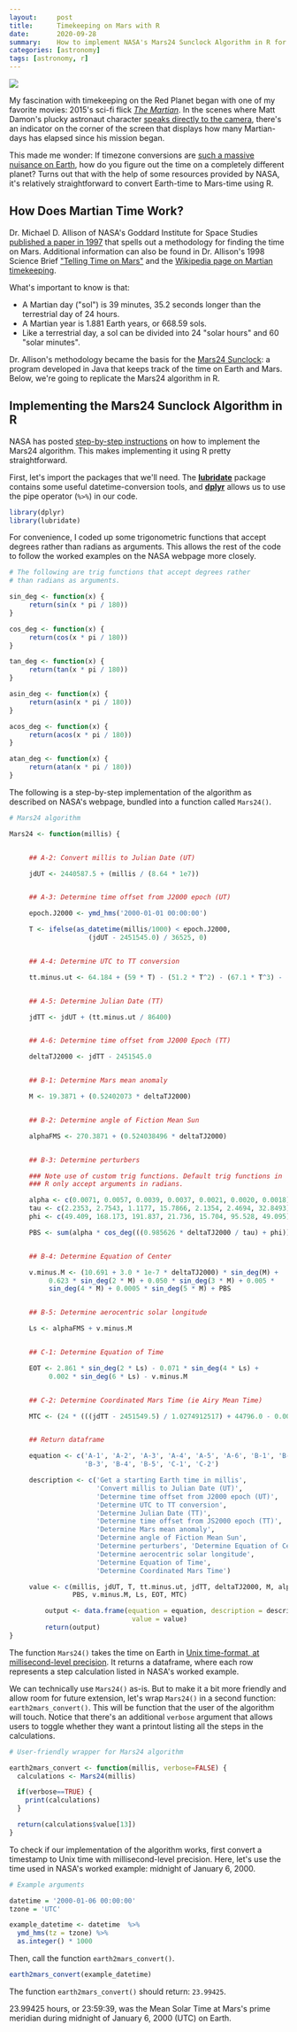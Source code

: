 ```yaml
---
layout:     post
title:      Timekeeping on Mars with R
date:       2020-09-28
summary:    How to implement NASA's Mars24 Sunclock Algorithm in R for Earth-to-Mars time conversions.
categories: [astronomy]
tags: [astronomy, r]
---
```


<img src = "/assets/images/nasa-E7q00J_8N7A-unsplash.jpg">

My fascination with timekeeping on the Red Planet began with one of my favorite movies: 2015's sci-fi flick [_The Martian_](https://youtu.be/ej3ioOneTy8). In the scenes where Matt Damon's plucky astronaut character [speaks directly to the camera](https://www.youtube.com/watch?v=IDnUUJqdg-w), there's an indicator on the  corner of the screen that displays how many Martian-days has elapsed since his mission began.

This made me wonder: If timezone conversions are [such a massive nuisance on Earth](https://xkcd.com/1883/), how do you figure out the time on a completely different planet? Turns out that with the help of some resources provided by NASA, it's relatively straightforward to convert Earth-time to Mars-time using R.

## How Does Martian Time Work?

Dr. Michael D. Allison of NASA's Goddard Institute for Space Studies [published a paper in 1997](https://agupubs.onlinelibrary.wiley.com/doi/abs/10.1029/97GL01950) that spells out a methodology for finding the time on Mars. Additional information can also be found in Dr. Allison's 1998 Science Brief ["Telling Time on Mars"](https://www.giss.nasa.gov/research/briefs/allison_02/) and the [Wikipedia page on Martian timekeeping](https://en.wikipedia.org/wiki/Timekeeping_on_Mars).

What's important to know is that:
* A Martian day ("sol") is 39 minutes, 35.2 seconds longer than the terrestrial day of 24 hours.
* A Martian year is 1.881 Earth years, or 668.59 sols.
* Like a terrestrial day, a sol can be divided into 24 "solar hours" and 60 "solar minutes".

Dr. Allison's methodology became the basis for the [Mars24 Sunclock](https://www.giss.nasa.gov/tools/mars24/): a program developed in Java that keeps track of the time on Earth and Mars. Below, we're going to replicate the Mars24 algorithm in R.

## Implementing the Mars24 Sunclock Algorithm in R

NASA has posted [step-by-step instructions](https://www.giss.nasa.gov/tools/mars24/help/algorithm.html) on how to implement the Mars24 algorithm. This makes implementing it using R pretty straightforward.

First, let's import the packages that we'll need. The [**lubridate**](https://lubridate.tidyverse.org) package contains some useful datetime-conversion tools, and [**dplyr**](https://dplyr.tidyverse.org) allows us to use the pipe operator (`%>%`) in our code.

```r
library(dplyr)
library(lubridate)
```

For convenience, I coded up some trigonometric functions that accept degrees rather than radians as arguments. This allows the rest of the code to follow the worked examples on the NASA webpage more closely.

```r
# The following are trig functions that accept degrees rather
# than radians as arguments.

sin_deg <- function(x) {
     return(sin(x * pi / 180))
}

cos_deg <- function(x) {
     return(cos(x * pi / 180))
}

tan_deg <- function(x) {
     return(tan(x * pi / 180))
}

asin_deg <- function(x) {
     return(asin(x * pi / 180))
}

acos_deg <- function(x) {
     return(acos(x * pi / 180))
}

atan_deg <- function(x) {
     return(atan(x * pi / 180))
}
```

The following is a step-by-step implementation of the algorithm as described on NASA's webpage, bundled into a function called `Mars24()`.

```r
# Mars24 algorithm

Mars24 <- function(millis) {


     ## A-2: Convert millis to Julian Date (UT)

     jdUT <- 2440587.5 + (millis / (8.64 * 1e7))


     ## A-3: Determine time offset from J2000 epoch (UT)

     epoch.J2000 <- ymd_hms('2000-01-01 00:00:00')

     T <- ifelse(as_datetime(millis/1000) < epoch.J2000,
                    (jdUT - 2451545.0) / 36525, 0)


     ## A-4: Determine UTC to TT conversion

     tt.minus.ut <- 64.184 + (59 * T) - (51.2 * T^2) - (67.1 * T^3) - (16.4 * T^4)


     ## A-5: Determine Julian Date (TT)

     jdTT <- jdUT + (tt.minus.ut / 86400)


     ## A-6: Determine time offset from J2000 Epoch (TT)

     deltaTJ2000 <- jdTT - 2451545.0


     ## B-1: Determine Mars mean anomaly

     M <- 19.3871 + (0.52402073 * deltaTJ2000)


     ## B-2: Determine angle of Fiction Mean Sun

     alphaFMS <- 270.3871 + (0.524038496 * deltaTJ2000)


     ## B-3: Determine perturbers

     ### Note use of custom trig functions. Default trig functions in
     ### R only accept arguments in radians.

     alpha <- c(0.0071, 0.0057, 0.0039, 0.0037, 0.0021, 0.0020, 0.0018)
     tau <- c(2.2353, 2.7543, 1.1177, 15.7866, 2.1354, 2.4694, 32.8493)
     phi <- c(49.409, 168.173, 191.837, 21.736, 15.704, 95.528, 49.095)

     PBS <- sum(alpha * cos_deg(((0.985626 * deltaTJ2000 / tau) + phi)))


     ## B-4: Determine Equation of Center

     v.minus.M <- (10.691 + 3.0 * 1e-7 * deltaTJ2000) * sin_deg(M) +
          0.623 * sin_deg(2 * M) + 0.050 * sin_deg(3 * M) + 0.005 *
          sin_deg(4 * M) + 0.0005 * sin_deg(5 * M) + PBS


     ## B-5: Determine aerocentric solar longitude

     Ls <- alphaFMS + v.minus.M


     ## C-1: Determine Equation of Time

     EOT <- 2.861 * sin_deg(2 * Ls) - 0.071 * sin_deg(4 * Ls) +
          0.002 * sin_deg(6 * Ls) - v.minus.M


     ## C-2: Determine Coordinated Mars Time (ie Airy Mean Time)

     MTC <- (24 * (((jdTT - 2451549.5) / 1.0274912517) + 44796.0 - 0.0009626)) %% 24


     ## Return dataframe

     equation <- c('A-1', 'A-2', 'A-3', 'A-4', 'A-5', 'A-6', 'B-1', 'B-2',
                   'B-3', 'B-4', 'B-5', 'C-1', 'C-2')

     description <- c('Get a starting Earth time in millis',
                      'Convert millis to Julian Date (UT)',
                      'Determine time offset from J2000 epoch (UT)',
                      'Determine UTC to TT conversion',
                      'Determine Julian Date (TT)',
                      'Determine time offset from JS2000 epoch (TT)',
                      'Determine Mars mean anomaly',
                      'Determine angle of Fiction Mean Sun',
                      'Determine perturbers', 'Determine Equation of Center',
                      'Determine aerocentric solar longitude',
                      'Determine Equation of Time',
                      'Determine Coordinated Mars Time')

     value <- c(millis, jdUT, T, tt.minus.ut, jdTT, deltaTJ2000, M, alphaFMS,
                PBS, v.minus.M, Ls, EOT, MTC)

         output <- data.frame(equation = equation, description = description,
                               value = value)
         return(output)
}
```

The function `Mars24()` takes the time on Earth in [Unix time-format, at millisecond-level precision](https://www.geeksforgeeks.org/java-8-clock-millis-method-with-examples/). It returns a dataframe, where each row represents a step calculation listed in NASA's worked example.

We can technically use `Mars24()` as-is. But to make it a bit more friendly and allow room for future extension, let's wrap `Mars24()` in a second function: `earth2mars_convert()`. This will be function that the user of the algorithm will touch. Notice that there's an additional `verbose` argument that allows users to toggle whether they want a printout listing all the steps in the calculations.

```r
# User-friendly wrapper for Mars24 algorithm

earth2mars_convert <- function(millis, verbose=FALSE) {
  calculations <- Mars24(millis)

  if(verbose==TRUE) {
    print(calculations)
  }

  return(calculations$value[13])
}
```

To check if our implementation of the algorithm works, first convert a timestamp to Unix time with millisecond-level precision. Here, let's use the time used in NASA's worked example: midnight of January 6, 2000.

```r
# Example arguments

datetime = '2000-01-06 00:00:00'
tzone = 'UTC'

example_datetime <- datetime  %>%
  ymd_hms(tz = tzone) %>%
  as.integer() * 1000
```

Then, call the function `earth2mars_convert()`.

```r
earth2mars_convert(example_datetime)
```

The function `earth2mars_convert()` should return: `23.99425`.

23.99425 hours, or 23:59:39, was the Mean Solar Time at Mars's prime meridian during midnight of January 6, 2000 (UTC) on Earth.
